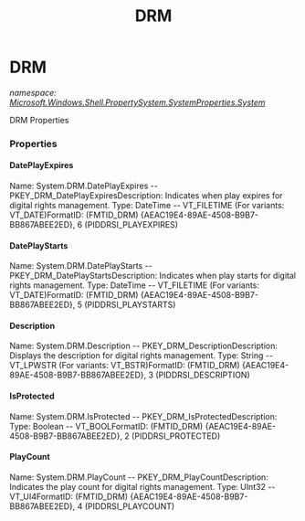 ﻿---
title: DRM
---

# DRM
_namespace: [Microsoft.Windows.Shell.PropertySystem.SystemProperties.System](N-Microsoft.Windows.Shell.PropertySystem.SystemProperties.System.html)_

DRM Properties



### Properties

#### DatePlayExpires
Name: System.DRM.DatePlayExpires -- PKEY_DRM_DatePlayExpiresDescription: Indicates when play expires for digital rights management.
Type: DateTime -- VT_FILETIME (For variants: VT_DATE)FormatID: (FMTID_DRM) {AEAC19E4-89AE-4508-B9B7-BB867ABEE2ED}, 6 (PIDDRSI_PLAYEXPIRES)
#### DatePlayStarts
Name: System.DRM.DatePlayStarts -- PKEY_DRM_DatePlayStartsDescription: Indicates when play starts for digital rights management.
Type: DateTime -- VT_FILETIME (For variants: VT_DATE)FormatID: (FMTID_DRM) {AEAC19E4-89AE-4508-B9B7-BB867ABEE2ED}, 5 (PIDDRSI_PLAYSTARTS)
#### Description
Name: System.DRM.Description -- PKEY_DRM_DescriptionDescription: Displays the description for digital rights management.
Type: String -- VT_LPWSTR (For variants: VT_BSTR)FormatID: (FMTID_DRM) {AEAC19E4-89AE-4508-B9B7-BB867ABEE2ED}, 3 (PIDDRSI_DESCRIPTION)
#### IsProtected
Name: System.DRM.IsProtected -- PKEY_DRM_IsProtectedDescription: 
Type: Boolean -- VT_BOOLFormatID: (FMTID_DRM) {AEAC19E4-89AE-4508-B9B7-BB867ABEE2ED}, 2 (PIDDRSI_PROTECTED)
#### PlayCount
Name: System.DRM.PlayCount -- PKEY_DRM_PlayCountDescription: Indicates the play count for digital rights management.
Type: UInt32 -- VT_UI4FormatID: (FMTID_DRM) {AEAC19E4-89AE-4508-B9B7-BB867ABEE2ED}, 4 (PIDDRSI_PLAYCOUNT)

